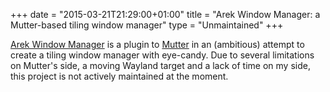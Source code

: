 +++
date = "2015-03-21T21:29:00+01:00"
title = "Arek Window Manager: a Mutter-based tiling window manager"
type = "Unmaintained"
+++

[Arek Window Manager](https://github.com/Hjdskes/arek-wm) is a plugin to
[Mutter](https://en.wikipedia.org/wiki/Mutter_(software)) in an (ambitious)
attempt to create a tiling window manager with eye-candy. Due to several
limitations on Mutter's side, a moving Wayland target and a lack of time on my
side, this project is not actively maintained at the moment.

